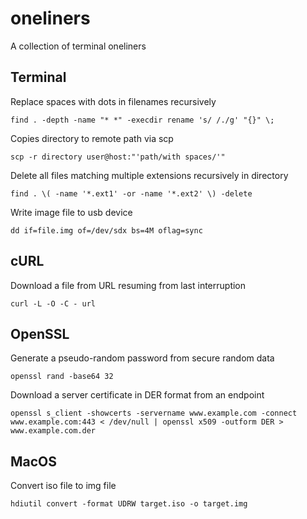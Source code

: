 # oneliners
A collection of terminal oneliners

## Terminal

Replace spaces with dots in filenames recursively
```console
find . -depth -name "* *" -execdir rename 's/ /./g' "{}" \;
```

Copies directory to remote path via scp
```console
scp -r directory user@host:"'path/with spaces/'"
```

Delete all files matching multiple extensions recursively in directory
```console
find . \( -name '*.ext1' -or -name '*.ext2' \) -delete
```
Write image file to usb device
```console
dd if=file.img of=/dev/sdx bs=4M oflag=sync
```

## cURL

Download a file from URL resuming from last interruption
```console
curl -L -O -C - url
```

## OpenSSL

Generate a pseudo-random password from secure random data
```console
openssl rand -base64 32
```

Download a server certificate in DER format from an endpoint
```console
openssl s_client -showcerts -servername www.example.com -connect www.example.com:443 < /dev/null | openssl x509 -outform DER > www.example.com.der
```

## MacOS

Convert iso file to img file
```console
hdiutil convert -format UDRW target.iso -o target.img
```

